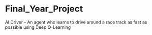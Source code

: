 # Final_Year_Project
AI Driver - An agent who learns to drive around a race track as fast as possible using Deep Q-Learning
